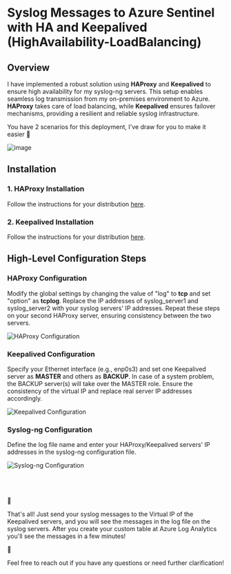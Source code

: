 <!DOCTYPE html>
<html>

<body>

  <h1>Syslog Messages to Azure Sentinel with HA and Keepalived (HighAvailability-LoadBalancing)</h1>

  <h2>Overview</h2>

  <p>I have implemented a robust solution using <strong>HAProxy</strong> and <strong>Keepalived</strong> to ensure high availability for my syslog-ng servers. This setup enables seamless log transmission from my on-premises environment to Azure. <strong>HAProxy</strong> takes care of load balancing, while <strong>Keepalived</strong> ensures failover mechanisms, providing a resilient and reliable syslog infrastructure.</p>

  <p>You have 2 scenarios for this deployment, I've draw for you to make it easier 🙂</p> 
  
 ![image](https://github.com/t0neex/Syslog-messages-to-Azure-Sentinel-w-HA-and-Keepalived-Disaster-Cluster-LoadBalancing-/assets/100233276/cc807632-7025-4cf6-b34f-2aa820f05aa3)

  <h2>Installation</h2>

  <h3>1. HAProxy Installation</h3>

  <p>Follow the instructions for your distribution <a href="https://haproxy.debian.net">here</a>.</p>

  <h3>2. Keepalived Installation</h3>

  <p>Follow the instructions for your distribution <a href="https://keepalived.readthedocs.io/en/latest/installing_keepalived.html#installing-from-the-repositories">here</a>.</p>

  <h2>High-Level Configuration Steps</h2>

  <h3>HAProxy Configuration</h3>

  <p>Modify the global settings by changing the value of "log" to <strong>tcp</strong> and set "option" as <strong>tcplog</strong>. Replace the IP addresses of syslog_server1 and syslog_server2 with your syslog servers' IP addresses. Repeat these steps on your second HAProxy server, ensuring consistency between the two servers.</p>

  <img src="https://github.com/t0neex/Syslog-messages-to-Azure-Sentinel-w-HA-and-Keepalived-Disaster-Cluster-LoadBalancing-/assets/100233276/b53c2fdf-6c81-4d28-8110-5d83a6a5b822" alt="HAProxy Configuration">

  <h3>Keepalived Configuration</h3>

  <p>Specify your Ethernet interface (e.g., enp0s3) and set one Keepalived server as <strong>MASTER</strong> and others as <strong>BACKUP</strong>. In case of a system problem, the BACKUP server(s) will take over the MASTER role. Ensure the consistency of the virtual IP and replace real server IP addresses accordingly.</p>

  <img src="https://github.com/t0neex/Syslog-messages-to-Azure-Sentinel-w-HA-and-Keepalived-Disaster-Cluster-LoadBalancing-/assets/100233276/518d13d2-21d3-48f1-84bd-8487789a300a" alt="Keepalived Configuration">

  <h3>Syslog-ng Configuration</h3>

  <p>Define the log file name and enter your HAProxy/Keepalived servers' IP addresses in the syslog-ng configuration file.</p>

  <img src="https://github.com/t0neex/Syslog-messages-to-Azure-Sentinel-w-HA-and-Keepalived-Disaster-Cluster-LoadBalancing-/assets/100233276/b343b469-13b0-40b3-bfd0-eda34935a520" alt="Syslog-ng Configuration">

<br><br><br>
🥳<p>That's all! Just send your syslog messages to the Virtual IP of the Keepalived servers, and you will see the messages in the log file on the syslog servers. After you create your custom table at Azure Log Analytics you'll see the messages in a few minutes!</p>🥳

  <p>Feel free to reach out if you have any questions or need further clarification!</p>

</body>

</html>

